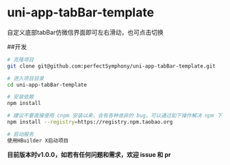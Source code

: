 # uni-app-tabBar-template
自定义底部tabBar仿微信界面即可左右滑动，也可点击切换

##开发

```bash
# 克隆项目
git clone git@github.com:perfectSymphony/uni-app-tabBar-template.git

# 进入项目目录
cd uni-app-tabBar-template

# 安装依赖
npm install

# 建议不要直接使用 cnpm 安装以来，会有各种诡异的 bug。可以通过如下操作解决 npm 下载速度慢的问题
npm install --registry=https://registry.npm.taobao.org

# 启动服务
使用HBuilder X启动项目
```

**目前版本时v1.0.0，如若有任何问题和需求，欢迎 issue 和 pr**
